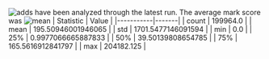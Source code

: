 ![adds](https://img.shields.io/badge/199964-addresses-yellow) have been analyzed through the latest run.
The average mark score was ![mean](https://img.shields.io/badge/~-195-yellow)
| Statistic | Value |
|-----------|-------|
| count | 199964.0 |
| mean | 195.50946001946065 |
| std | 1701.5477146091594 |
| min | 0.0 |
| 25% | 0.9977066665887833 |
| 50% | 39.50139808654785 |
| 75% | 165.5616912841797 |
| max | 204182.125 |
